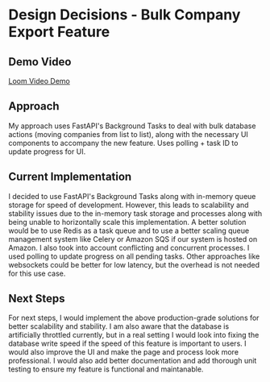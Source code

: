 # Design Decisions - Bulk Company Export Feature

## Demo Video
[Loom Video Demo](https://www.loom.com/share/b722533f960141c082b91790406ff72f?sid=0fae4133-c7c6-429f-aafd-8800121cdbb0)

## Approach

My approach uses FastAPI's Background Tasks to deal with bulk database actions (moving companies from list to list), along with the necessary UI components to accompany the new feature. Uses polling + task ID to update progress for UI.

## Current Implementation

I decided to use FastAPI's Background Tasks along with in-memory queue storage for speed of development. However, this leads to scalability and stability issues due to the in-memory task storage and processes along with being unable to horizontally scale this implementation. A better solution would be to use Redis as a task queue and to use a better scaling queue management system like Celery or Amazon SQS if our system is hosted on Amazon. I also took into account conflicting and concurrent processes. I used polling to update progress on all pending tasks. Other approaches like websockets could be better for low latency, but the overhead is not needed for this use case. 

## Next Steps

For next steps, I would implement the above production-grade solutions for better scalability and stability. I am also aware that the database is artificially throttled currently, but in a real setting I would look into fixing the database write speed if the speed of this feature is important to users. I would also improve the UI and make the page and process look more professional. I would also add better documentation and add thorough unit testing to ensure my feature is functional and maintanable. 
